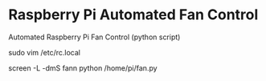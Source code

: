 # Raspberry Pi Automated Fan Control
Automated Raspberry Pi Fan Control (python script)


sudo vim /etc/rc.local

screen -L -dmS fann python /home/pi/fan.py
